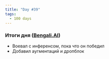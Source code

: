 ```yaml
---
title: "Day #39"
tags:
  - 100 days
---
```


### Итоги дня ([Bengali.AI](https://www.kaggle.com/c/bengaliai-cv19))
* Воевал с инференсом, пока что он победил
* Добавил аугментаций и дропблок